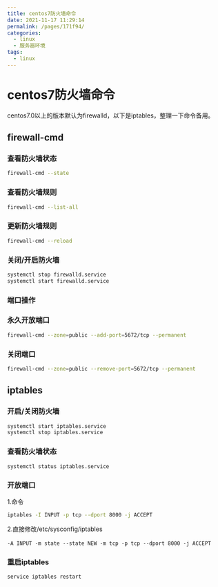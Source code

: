 ```yaml
---
title: centos7防火墙命令
date: 2021-11-17 11:29:14
permalink: /pages/171f94/
categories:
  - linux
  - 服务器环境
tags:
  - linux
---
```


# centos7防火墙命令

centos7.0以上的版本默认为firewalld，以下是iptables，整理一下命令备用。



## firewall-cmd

### 查看防火墙状态

```bash
firewall-cmd --state
```

### 查看防火墙规则

```bash
firewall-cmd --list-all
```

### 更新防火墙规则

```bash
firewall-cmd --reload
```

### 关闭/开启防火墙

```bash
systemctl stop firewalld.service
systemctl start firewalld.service
```



### 端口操作

### 永久开放端口

```bash
firewall-cmd --zone=public --add-port=5672/tcp --permanent
```

### 关闭端口

```bash
firewall-cmd --zone=public --remove-port=5672/tcp --permanent
```

### 



## iptables

### 开启/关闭防火墙

```bash
systemctl start iptables.service
systemctl stop iptables.service
```

### 查看防火墙状态

```bash
systemctl status iptables.service
```

### 开放端口

1.命令

```bash
iptables -I INPUT -p tcp --dport 8000 -j ACCEPT
```

2.直接修改/etc/sysconfig/iptables

`-A INPUT -m state --state NEW -m tcp -p tcp --dport 8000 -j ACCEPT　`

### 重启iptables

```bash
service iptables restart
```

